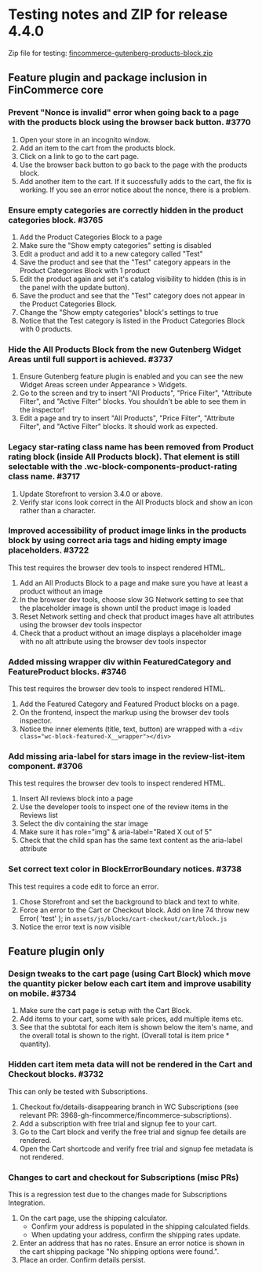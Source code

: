# Testing notes and ZIP for release 4.4.0

Zip file for testing: [fincommerce-gutenberg-products-block.zip](https://github.com/dieselfox1/fincommerce-gutenberg-products-block/files/5918701/fincommerce-gutenberg-products-block.zip)

## Feature plugin and package inclusion in FinCommerce core

### Prevent "Nonce is invalid" error when going back to a page with the products block using the browser back button. #3770

1. Open your store in an incognito window.
2. Add an item to the cart from the products block.
3. Click on a link to go to the cart page.
4. Use the browser back button to go back to the page with the products block.
5. Add another item to the cart. If it successfully adds to the cart, the fix is working. If you see an error notice about the nonce, there is a problem.

### Ensure empty categories are correctly hidden in the product categories block. #3765

1. Add the Product Categories Block to a page
2. Make sure the "Show empty categories" setting is disabled
3. Edit a product and add it to a new category called "Test"
4. Save the product and see that the "Test" category appears in the Product Categories Block with 1 product
5. Edit the product again and set it's catalog visibility to hidden (this is in the panel with the update button).
6. Save the product and see that the "Test" category does not appear in the Product Categories Block.
7. Change the "Show empty categories" block's settings to true
8. Notice that the Test category is listed in the Product Categories Block with 0 products.

### Hide the All Products Block from the new Gutenberg Widget Areas until full support is achieved. #3737

1. Ensure Gutenberg feature plugin is enabled and you can see the new Widget Areas screen under Appearance > Widgets.
2. Go to the screen and try to insert "All Products", "Price Filter", "Attribute Filter", and "Active Filter" blocks. You shouldn't be able to see them in the inspector!
3. Edit a page and try to insert "All Products", "Price Filter", "Attribute Filter", and "Active Filter" blocks. It should work as expected.

### Legacy star-rating class name has been removed from Product rating block (inside All Products block). That element is still selectable with the .wc-block-components-product-rating class name. #3717

1. Update Storefront to version 3.4.0 or above.
2. Verify star icons look correct in the All Products block and show an icon rather than a character.

### Improved accessibility of product image links in the products block by using correct aria tags and hiding empty image placeholders. #3722

This test requires the browser dev tools to inspect rendered HTML.

1. Add an All Products Block to a page and make sure you have at least a product without an image
2. In the browser dev tools, choose slow 3G Network setting to see that the placeholder image is shown until the product image is loaded
3. Reset Network setting and check that product images have alt attributes using the browser dev tools inspector
4. Check that a product without an image displays a placeholder image with no alt attribute using the browser dev tools inspector

### Added missing wrapper div within FeaturedCategory and FeatureProduct blocks. #3746

This test requires the browser dev tools to inspect rendered HTML.

1. Add the Featured Category and Featured Product blocks on a page.
2. On the frontend, inspect the markup using the browser dev tools inspector.
3. Notice the inner elements (title, text, button) are wrapped with a `<div class="wc-block-featured-X__wrapper"></div>`

### Add missing aria-label for stars image in the review-list-item component. #3706

This test requires the browser dev tools to inspect rendered HTML.

1. Insert All reviews block into a page
2. Use the developer tools to inspect one of the review items in the Reviews list
3. Select the div containing the star image
4. Make sure it has role="img" & aria-label="Rated X out of 5"
5. Check that the child span has the same text content as the aria-label attribute

### Set correct text color in BlockErrorBoundary notices. #3738

This test requires a code edit to force an error.

1. Chose Storefront and set the background to black and text to white.
2. Force an error to the Cart or Checkout block. Add on line 74 throw new Error( 'test' ); in `assets/js/blocks/cart-checkout/cart/block.js`
3. Notice the error text is now visible

## Feature plugin only

### Design tweaks to the cart page (using Cart Block) which move the quantity picker below each cart item and improve usability on mobile. #3734

1. Make sure the cart page is setup with the Cart Block.
2. Add items to your cart, some with sale prices, add multiple items etc.
3. See that the subtotal for each item is shown below the item's name, and the overall total is shown to the right. (Overall total is item price \* quantity).

### Hidden cart item meta data will not be rendered in the Cart and Checkout blocks. #3732

This can only be tested with Subscriptions.

1. Checkout fix/details-disappearing branch in WC Subscriptions (see relevant PR: 3968-gh-fincommerce/fincommerce-subscriptions).
2. Add a subscription with free trial and signup fee to your cart.
3. Go to the Cart block and verify the free trial and signup fee details are rendered.
4. Open the Cart shortcode and verify free trial and signup fee metadata is not rendered.

### Changes to cart and checkout for Subscriptions (misc PRs)

This is a regression test due to the changes made for Subscriptions Integration.

1. On the cart page, use the shipping calculator.
    - Confirm your address is populated in the shipping calculated fields.
    - When updating your address, confirm the shipping rates update.
2. Enter an address that has no rates. Ensure an error notice is shown in the cart shipping package "No shipping options were found.".
3. Place an order. Confirm details persist.
